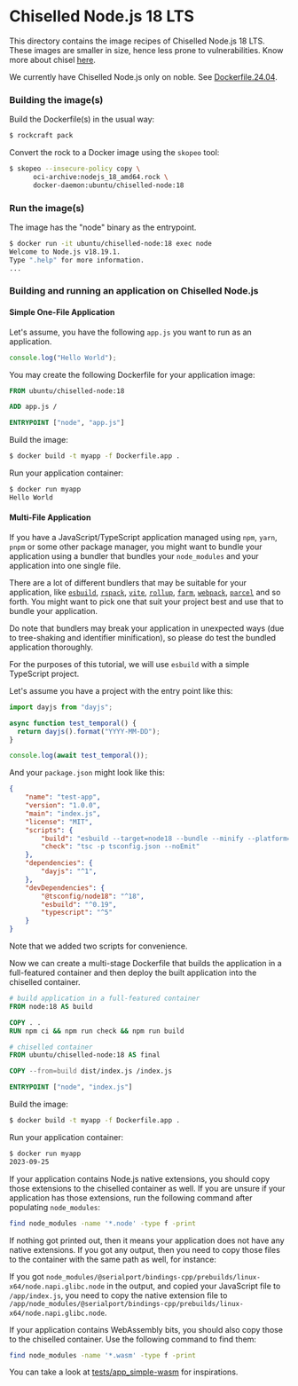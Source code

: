 # Chiselled Node.js 18 LTS

This directory contains the image recipes of Chiselled Node.js 18 LTS. These images are smaller in size,
hence less prone to vulnerabilities. Know more about chisel [here](https://github.com/canonical/chisel).

We currently have Chiselled Node.js only on noble. See [Dockerfile.24.04](./Dockerfile.24.04).

### Building the image(s)

Build the Dockerfile(s) in the usual way:

```sh
$ rockcraft pack
```

Convert the rock to a Docker image using the `skopeo` tool:

```sh
$ skopeo --insecure-policy copy \
      oci-archive:nodejs_18_amd64.rock \
      docker-daemon:ubuntu/chiselled-node:18
```

### Run the image(s)

The image has the "node" binary as the entrypoint.

```sh
$ docker run -it ubuntu/chiselled-node:18 exec node
Welcome to Node.js v18.19.1.
Type ".help" for more information.
...
```

### Building and running an application on Chiselled Node.js

#### Simple One-File Application

Let's assume, you have the following `app.js` you want to run as an application.

```js
console.log("Hello World");
```

You may create the following Dockerfile for your application image:

```Dockerfile
FROM ubuntu/chiselled-node:18

ADD app.js /

ENTRYPOINT ["node", "app.js"]
```

Build the image:

```sh
$ docker build -t myapp -f Dockerfile.app .
```

Run your application container:

```sh
$ docker run myapp
Hello World
```

#### Multi-File Application

If you have a JavaScript/TypeScript application managed using `npm`, `yarn`, `pnpm` or some other package manager,
you might want to bundle your application using a bundler that bundles your `node_modules` and your
application into one single file.

There are a lot of different bundlers that may be suitable for your application, like [`esbuild`](https://esbuild.github.io/), [`rspack`](https://www.rspack.dev/),
[`vite`](https://vitejs.dev/), [`rollup`](https://rollupjs.org/), [`farm`](https://farm-fe.github.io/), [`webpack`](https://webpack.js.org/), [`parcel`](https://parceljs.org/) and so forth.
You might want to pick one that suit your project best and use that to bundle your application.

Do note that bundlers may break your application in unexpected ways
(due to tree-shaking and identifier minification), so please do test the bundled application thoroughly.

For the purposes of this tutorial, we will use `esbuild` with a simple TypeScript project.

Let's assume you have a project with the entry point like this:

```ts
import dayjs from "dayjs";

async function test_temporal() {
  return dayjs().format("YYYY-MM-DD");
}

console.log(await test_temporal());
```

And your `package.json` might look like this:

```json
{
    "name": "test-app",
    "version": "1.0.0",
    "main": "index.js",
    "license": "MIT",
    "scripts": {
        "build": "esbuild --target=node18 --bundle --minify --platform=node main.ts --outfile=dist/index.js",
        "check": "tsc -p tsconfig.json --noEmit"
    },
    "dependencies": {
        "dayjs": "^1",
    },
    "devDependencies": {
        "@tsconfig/node18": "^18",
        "esbuild": "^0.19",
        "typescript": "^5"
    }
}
```

Note that we added two scripts for convenience.

Now we can create a multi-stage Dockerfile that builds the application in a full-featured container
and then deploy the built application into the chiselled container.

```dockerfile
# build application in a full-featured container
FROM node:18 AS build

COPY . .
RUN npm ci && npm run check && npm run build

# chiselled container
FROM ubuntu/chiselled-node:18 AS final

COPY --from=build dist/index.js /index.js

ENTRYPOINT ["node", "index.js"]
```

Build the image:

```sh
$ docker build -t myapp -f Dockerfile.app .
```

Run your application container:

```sh
$ docker run myapp
2023-09-25
```

If your application contains Node.js native extensions, you should copy those extensions to the chiselled container as well.
If you are unsure if your application has those extensions, run the following command after populating `node_modules`:

```sh
find node_modules -name '*.node' -type f -print
```

If nothing got printed out, then it means your application does not have any native extensions.
If you got any output, then you need to copy those files to the container with the same path as well,
for instance:

If you got `node_modules/@serialport/bindings-cpp/prebuilds/linux-x64/node.napi.glibc.node` in the output,
and copied your JavaScript file to `/app/index.js`, you need to copy the native extension file to
`/app/node_modules/@serialport/bindings-cpp/prebuilds/linux-x64/node.napi.glibc.node`.

If your application contains WebAssembly bits, you should also copy those to the chiselled container.
Use the following command to find them:

```sh
find node_modules -name '*.wasm' -type f -print
```

You can take a look at [tests/app_simple-wasm](../tests/app_simple-wasm/) for inspirations.
